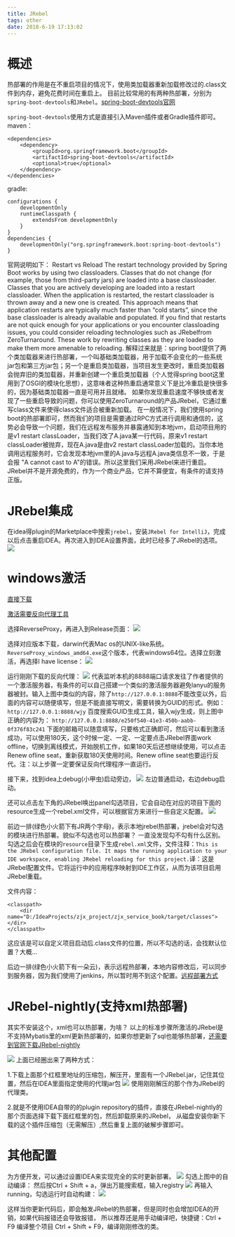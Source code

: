 ```yaml
---
title: JRebel
tags: other
date: 2018-6-19 17:13:02
---
```


# 概述
热部署的作用是在不重启项目的情况下，使用类加载器重新加载修改过的.class文件到内存，避免花费时间在重启上。
目前比较常用的有两种热部署，分别为`spring-boot-devtools`和`JRebel`。[spring-boot-devtools官网](https://docs.spring.io/spring-boot/docs/current-SNAPSHOT/reference/htmlsingle/#using-boot-running-with-the-maven-plugin)

`spring-boot-devtools`使用方式是直接引入Maven插件或者Gradle插件即可。
maven：
```
<dependencies>
	<dependency>
		<groupId>org.springframework.boot</groupId>
		<artifactId>spring-boot-devtools</artifactId>
		<optional>true</optional>
	</dependency>
</dependencies>
```

gradle:
```
configurations {
	developmentOnly
	runtimeClasspath {
		extendsFrom developmentOnly
	}
}
dependencies {
	developmentOnly("org.springframework.boot:spring-boot-devtools")
}
```

官网说明如下：
Restart vs Reload
The restart technology provided by Spring Boot works by using two classloaders. Classes that do not change (for example, those from third-party jars) are loaded into a base classloader. Classes that you are actively developing are loaded into a restart classloader. When the application is restarted, the restart classloader is thrown away and a new one is created. This approach means that application restarts are typically much faster than “cold starts”, since the base classloader is already available and populated.
If you find that restarts are not quick enough for your applications or you encounter classloading issues, you could consider reloading technologies such as JRebelfrom ZeroTurnaround. These work by rewriting classes as they are loaded to make them more amenable to reloading.
解释过来就是：spring boot提供了两个类加载器来进行热部署，一个叫基础类加载器，用于加载不会变化的一些系统jar包和第三方jar包；另一个是重启类加载器，当项目发生更改时，重启类加载器会抛弃旧的类加载器，并重新创建一个重启类加载器（个人觉得spring boot这里用到了OSGI的模块化思想），这意味者这种热重启通常意义下是比冷重启是快很多的，因为基础类加载器一直是可用并且就绪。
如果你发现重启速度不够快或者发现了一些重启导致的问题，你可以使用ZeroTurnaround﻿的产品JRebel，它通过重写class文件来使得class文件适合被重新加载。
在一般情况下，我们使用spring boot的热部署即可，然而我们的项目是需要通过RPC方式进行调用和通信的，这势必会导致一个问题，我们在远程发布服务并暴露通知到本地jvm，启动项目用的是v1 restart classLoader，当我们改了A.java某一行代码，原来v1 restart classLoader被抛弃，现在A.java是由v2 restart classLoader加载的。当你本地调用远程服务时，它会发现本地jvm里的A.java与远程A.java类信息不一致，于是会报 "A cannot cast to A"的错误。所以这里我们采用JRebel来进行重启。
JRebel并不是开源免费的，作为一个商业产品，它并不算便宜，有条件的请支持正版。

# JRebel集成
在idea得plugin的Marketplace中搜索`jrebel`，安装`JRebel for IntelliJ`，完成以后点击重启IDEA。再次进入到IDEA设置界面，此时已经多了JRebel的选项。
![](JRebel/1.png)

# windows激活
[直接下载](ReverseProxy_windows_amd64.exe)

[激活需要反向代理工具](https://github.com/ilanyu)

选择ReverseProxy，再进入到Release页面：
![](JRebel/2.png)

选择对应版本下载，darwin代表Mac os的UNIX-like系统。`ReverseProxy_windows_amd64.exe`这个版本，代表windows64位。选择立刻激活，再选择I have license：
![](JRebel/3.png)

运行刚刚下载的反向代理：
![](JRebel/4.png)
代表监听本机的8888端口请求发往了作者提供的一个激活服务器，有条件的可以自己搭建一个类似的激活服务器避免lanyu的服务器被封。输入上图中类似的内容，除了`http://127.0.0.1:8888`不能改变以外，后面的内容可以随便填写，但是不能直接写明文，需要转换为GUID的形式。例如：`http://127.0.0.1:8888/wjy`
百度搜索GUID生成工具，输入wjy生成，则上图中正确的内容为：
`http://127.0.0.1:8888/e250f540-41e3-450b-aabb-0f376f83c241`
下面的邮箱可以随意填写，只要格式正确即可，然后可以看到激活成功，可以使用180天，这个时候一定、一定、一定要点击JRebel界面work offline，切换到离线模式，开始脱机工作，如果180天后还想继续使用，可以点击Renew ofline seat，重新获取180天使用时间。Renew ofline seat也要运行反代。注：以上步骤一定要保证反向代理程序一直运行。

接下来，找到idea上debug(小甲虫)启动旁边，
![](JRebel/5.png)
左边普通启动，右边debug启动。

还可以点击左下角的JRebel唤出panel勾选项目，它会自动在对应的项目下面的resource生成一个rebel.xml文件，可以根据官方来进行一些自定义配置。
![](JRebel/6.png)

前边一排(绿色小火箭下有JR两个字母)，表示本地jrebel热部署，jrebel会对勾选的模块进行热部署。貌似不勾选也可以热部署？
一直没发现勾不勾有什么区别。勾选之后会在模块的`resource`目录下生成`rebel.xml`文件，文件注释：`This is the JRebel configuration file. It maps the running application to your IDE workspace, enabling JRebel reloading for this project.`译：这是JRebel配置文件。它将运行中的应用程序映射到IDE工作区，从而为该项目启用JRebel重载。

文件内容：
```
<classpath>
	<dir name="D:/IdeaProjects/zjx_project/zjx_service_book/target/classes"></dir>
</classpath>
```
这应该是可以自定义项目启动后.class文件的位置，所以不勾选的话，会找默认位置？大概...

后边一排(绿色小火箭下有一朵云)，表示远程热部署，本地内容修改后，可以同步到服务器，因为我们使用了jenkins，所以暂时用不到这个配置。[远程部署方式](http://www.w3cbj.cn/Mblog/blog_detail/blog_id/235)

# JRebel-nightly(支持xml热部署)
其实不安装这个，xml也可以热部署，为啥？
以上的标准步骤所激活的JRebel是不支持Mybatis里的xml更新热部署的，如果你想更新了sql也能够热部署，[还需要到官网下载JRebel-nightly](https://zeroturnaround.com/software/jrebel/download/nightly-build/#!/intellij)

![](JRebel/7.png)
上面已经圈出来了两种方式：

1.下载上面那个红框里地址的压缩包，解压开，里面有一个JRebel.jar，记住其位置，然后在IDEA里面指定使用的代理jar包
![](JRebel/8.png)
使用刚刚解压的那个作为JRebel的代理类。

2.就是不使用IDEA自带的的plugin repository的插件，直接在JRebel-nightly的那个页面选择下载下面红框里的包，然后卸载原来的JRebel，
从磁盘安装你新下载的这个插件压缩包（无需解压）,然后重复上面的破解步骤即可。

# 其他配置
为方便开发，可以通过设置IDEA来实现完全的实时更新部署。
![](JRebel/9.png)
勾选上图中的自动编译：
然后按Ctrl + Shift + a，弹出万能搜索框，输入registry
![](JRebel/10.png)
再输入running，勾选运行时自动构建：
![](JRebel/11.png)

这样当你更新代码后，即会触发JRebel的热部署，但是同时也会增加IDEA的开销，如果代码报错还会导致报错，
所以推荐还是用手动编译吧，快捷键：Ctrl + F9 编译整个项目 Ctrl + Shift + F9，编译刚刚修改的类。